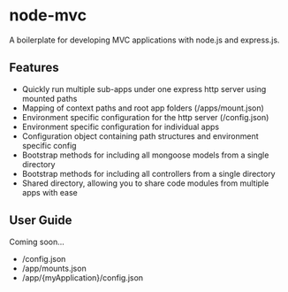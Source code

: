 node-mvc
========

A boilerplate for developing MVC applications with node.js and express.js.

Features
--------
* Quickly run multiple sub-apps under one express http server using mounted paths
* Mapping of context paths and root app folders (/apps/mount.json)
* Environment specific configuration for the http server (/config.json)
* Environment specific configuration for individual apps
* Configuration object containing path structures and environment specific config
* Bootstrap methods for including all mongoose models from a single directory
* Bootstrap methods for including all controllers from a single directory
* Shared directory, allowing you to share code modules from multiple apps with ease

User Guide
----------
Coming soon...

* /config.json
* /app/mounts.json
* /app/{myApplication}/config.json